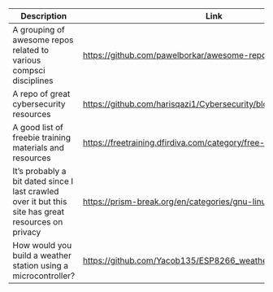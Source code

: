 Description | Link
------------ | ------------
A grouping of awesome repos related to various compsci disciplines | https://github.com/pawelborkar/awesome-repos
A repo of great cybersecurity resources | https://github.com/harisqazi1/Cybersecurity/blob/main/README.md
A good list of freebie training materials and resources | https://freetraining.dfirdiva.com/category/free-training-categories
It’s probably a bit dated since I last crawled over it but this site has great resources on privacy | https://prism-break.org/en/categories/gnu-linux/
How would you build a weather station using a microcontroller? | https://github.com/Yacob135/ESP8266_weather_station
